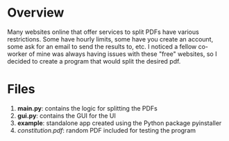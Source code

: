 # Overview
Many websites online that offer services to split PDFs have various restrictions. Some have hourly limits, some have you create an account, some ask for an email to send the results to, etc. I noticed a fellow co-worker of mine was always having issues with these "free" websites, so I decided to create a program that would split the desired pdf. 

# Files
1. **main.py**: contains the logic for splitting the PDFs
2. **gui.py**: contains the GUI for the UI
3. **example**: standalone app created using the Python package pyinstaller
4. *constitution.pdf*: random PDF included for testing the program
 
 